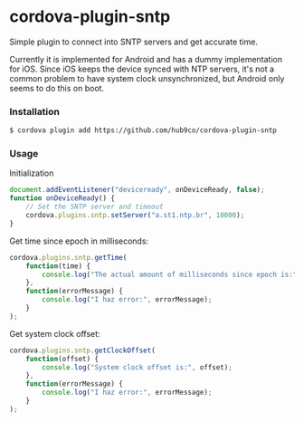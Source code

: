 # cordova-plugin-sntp

Simple plugin to connect into SNTP servers and get accurate time.

Currently it is implemented for Android and has a dummy implementation for iOS. Since iOS keeps the device synced with NTP servers, it's not a common problem to have system clock unsynchronized, but Android only seems to do this on boot.

### Installation

```bash
$ cordova plugin add https://github.com/hub9co/cordova-plugin-sntp
```

### Usage

Initialization
```javascript
document.addEventListener("deviceready", onDeviceReady, false);
function onDeviceReady() {
    // Set the SNTP server and timeout
    cordova.plugins.sntp.setServer("a.st1.ntp.br", 10000);
}
```

Get time since epoch in milliseconds:
```javascript
cordova.plugins.sntp.getTime(
    function(time) {
        console.log("The actual amount of milliseconds since epoch is:", time);
    },
    function(errorMessage) {
        console.log("I haz error:", errorMessage);
    }
);
```

Get system clock offset:
```javascript
cordova.plugins.sntp.getClockOffset(
    function(offset) {
        console.log("System clock offset is:", offset);
    },
    function(errorMessage) {
        console.log("I haz error:", errorMessage);
    }
);
```
